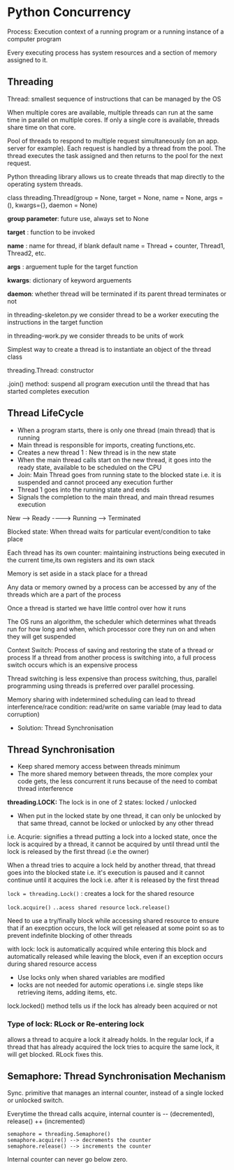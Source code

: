 # Python Concurrency
Process: Execution context of a running program or a running instance of a computer program

Every executing process has system resources and a section of memory assigned to it.

## Threading
Thread: smallest sequence of instructions that can be managed by the OS

When multiple cores are available, multiple threads can run at the same time in parallel on multiple cores. If only a single core is available, threads share time on that core.

Pool of threads to respond to multiple request simultaneously (on an app. server for example). Each request is handled by a thread from the pool. The thread executes the task assigned and then returns to the pool for the next request. 

Python threading library allows us to create threads that map directly to the operating system threads.

class threading.Thread(group = None, 
                       target = None, 
                       name = None,
                       args = (),
                       kwargs={},
                       daemon = None)

__group parameter__: future use, always set to None

__target__ : function to be invoked

__name__ : name for thread, if blank default name = Thread + counter, Thread1, Thread2, etc.

__args__ : arguement tuple for the target function

__kwargs__: dictionary of keyword arguements

__daemon__: whether thread will be terminated if its parent thread terminates or not

in threading-skeleton.py we consider thread to be a worker executing the instructions in the target function

in threading-work.py we consider threads to be units of work

Simplest way to create a thread is to instantiate an object of the thread class

threading.Thread: constructor

.join() method: suspend all program execution until the thread that  has  started completes execution

 ## Thread LifeCycle
-  When a program starts, there is only one thread (main thread) that is running
- Main thread is responsible for imports, creating functions,etc.
- Creates a new thread 1 :  New thread is in the new state
- When the main thread calls start on the new thread, it goes into the ready state, available to be scheduled on the CPU
- Join: Main Thread goes from running state to the blocked state i.e. it is suspended and cannot proceed any execution further
- Thread 1 goes into the running state and ends
- Signals the completion to the main thread, and main thread resumes execution

New  --> Ready ----> Running --> Terminated

Blocked state: When thread waits for particular event/condition to take place


Each  thread has its own counter: maintaining instructions being  executed in the current time,its own registers  and its own stack

Memory is set aside in a stack place for a thread

Any data or memory owned by a process can be accessed by any of the threads which are a part of the process

Once a thread is started we have little control over how it runs

The OS runs an algorithm, the scheduler which determines what threads run for how long and when, which processor core they run on and when they  will get suspended

Context Switch: Process of saving and restoring the state of a thread or process
If a thread from another process is switching into, a full process switch occurs which is an expensive process

Thread switching is less expensive than process switching, thus, parallel programming using threads is preferred over parallel processing.

Memory sharing with indetermined scheduling can lead to thread interference/race condition: read/write on same variable (may lead to data corruption)
- Solution: Thread Synchronisation     

## Thread Synchronisation
- Keep shared memory access between threads minimum
- The more shared memory between threads, the more complex your code gets, the less concurrent it runs because of the need to combat thread interference

__threading.LOCK:__ The lock is in one of 2 states: locked / unlocked 
- When put in the locked state by one thread, it can only be unlocked by that same thread, cannot be locked or unlocked by any other thread

i.e. Acqurie: signifies a thread putting a lock into a locked state, once the lock is acquired by a thread, it cannot be  acquired by until thread until the lock is released by the first thread (i.e the owner)

When a  thread tries to acquire a lock held by another thread, that thread goes into the blocked state i.e. it's execution is paused and it cannot continue until it acquires the lock i.e. after it is released by the first thread

`lock = threading.Lock()`
 : creates a lock for the shared resource

`lock.acquire()`
`..acess shared resource`
`lock.release()` 

Need to use a try/finally block while accessing shared resource to ensure that if an execption occurs, the lock will get released at some point so as to prevent indefinite blocking of other threads

 with lock: lock is automatically acquired while entering this block and automatically released while leaving the block, even if an exception occurs during shared resource access

 * Use locks only when shared variables are modified
 * locks are not needed for automic operations i.e. single steps like retrieving items, adding items, etc.

 lock.locked() method tells us if the lock has already been acquired or not

### Type of lock: RLock or Re-entering lock
allows a thread to acquire a lock it already holds. In the regular lock, if a thread that has already acquired the lock tries to acquire the same lock, it will get blocked. RLock fixes this.

## Semaphore: Thread Synchronisation Mechanism
Sync. primitive that manages an internal counter, instead of a single locked or unlocked switch.

Everytime the thread calls acquire, internal counter is -- (decremented), release()  ++ (incremented)

```
semaphore = threading.Semaphore()
semaphore.acquire() --> decrements the counter
semaphore.release() --> increments the counter
```

Internal counter can never go below zero.





 

